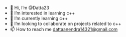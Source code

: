 - 👋 Hi, I’m @Datta23
- 👀 I’m interested in learning c++
- 🌱 I’m currently learning c++
- 💞️ I’m looking to collaborate on projects related to c++
- 📫 How to reach me dattaanendra14321@gmail.com

<!---
Datta23/Datta23 is a ✨ special ✨ repository because its `README.md` (this file) appears on your GitHub profile.
You can click the Preview link to take a look at your changes.
--->
